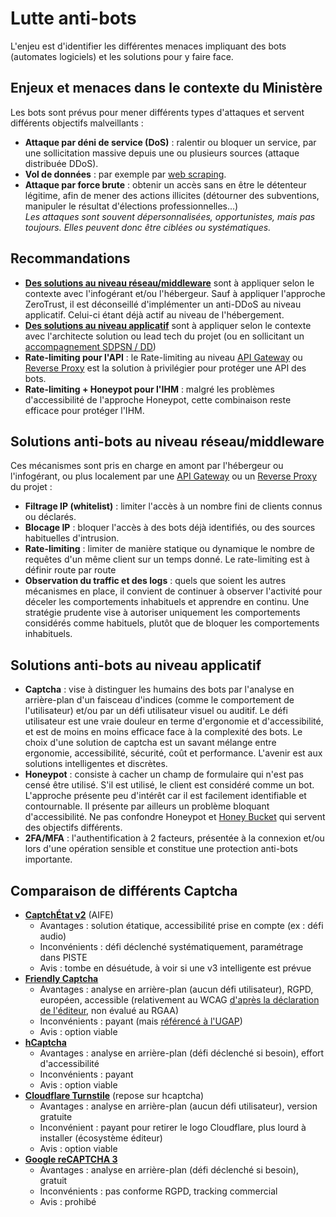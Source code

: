 # Lutte anti-bots
L'enjeu est d'identifier les différentes menaces impliquant des bots (automates logiciels) et les solutions pour y faire face.

## Enjeux et menaces dans le contexte du Ministère
Les bots sont prévus pour mener différents types d'attaques et servent différents objectifs malveillants :
- **Attaque par déni de service (DoS)** : ralentir ou bloquer un service, par une sollicitation massive depuis une ou plusieurs sources (attaque distribuée DDoS).
- **Vol de données** : par exemple par [web scraping](https://fr.wikipedia.org/wiki/Web_scraping).
- **Attaque par force brute** : obtenir un accès sans en être le détenteur légitime, afin de mener des actions illicites (détourner des subventions, manipuler le résultat d'élections professionnelles...)\
_Les attaques sont souvent dépersonnalisées, opportunistes, mais pas toujours. Elles peuvent donc être ciblées ou systématiques._ 

## Recommandations
- [**Des solutions au niveau réseau/middleware**](#solutions-anti-bots-au-niveau-réseaumiddleware) sont à appliquer selon le contexte avec l'infogérant et/ou l'hébergeur. Sauf à appliquer l'approche ZeroTrust, il est déconseillé d'implémenter un anti-DDoS au niveau applicatif. Celui-ci étant déjà actif au niveau de l'hébergement.
- [**Des solutions au niveau applicatif**](#solutions-anti-bots-au-niveau-applicatif) sont à appliquer selon le contexte avec l'architecte solution ou lead tech du projet (ou en sollicitant un [accompagnement SDPSN / DD](https://msociauxfr.sharepoint.com/teams/BureauDesignDev/SitePages/Notreoffre.aspx))
- **Rate-limiting pour l'API** : le Rate-limiting au niveau [API Gateway](../Architecture/api-gateway.md) ou [Reverse Proxy](https://fr.wikipedia.org/wiki/Proxy_inverse) est la solution à privilégier pour protéger une API des bots.
- **Rate-limiting + Honeypot pour l'IHM** : malgré les problèmes d'accessibilité de l'approche Honeypot, cette combinaison reste efficace pour protéger l'IHM.

## Solutions anti-bots au niveau réseau/middleware
Ces mécanismes sont pris en charge en amont par l'hébergeur ou l'infogérant, ou plus localement par une [API Gateway](../Architecture/api-gateway.md) ou un [Reverse Proxy](https://fr.wikipedia.org/wiki/Proxy_inverse) du projet :
- **Filtrage IP (whitelist)** : limiter l'accès à un nombre fini de clients connus ou déclarés.
- **Blocage IP** : bloquer l'accès à des bots déjà identifiés, ou des sources habituelles d'intrusion.
- **Rate-limiting** : limiter de manière statique ou dynamique le nombre de requêtes d'un même client sur un temps donné. Le rate-limiting est à définir route par route
- **Observation du traffic et des logs** : quels que soient les autres mécanismes en place, il convient de continuer à observer l'activité pour déceler les comportements inhabituels et apprendre en continu. Une stratégie prudente vise à autoriser uniquement les comportements considérés comme habituels, plutôt que de bloquer les comportements inhabituels.

## Solutions anti-bots au niveau applicatif
- **Captcha** : vise à distinguer les humains des bots par l'analyse en arrière-plan d'un faisceau d'indices (comme le comportement de l'utilisateur) et/ou par un défi utilisateur visuel ou auditif. Le défi utilisateur est une vraie douleur en terme d'ergonomie et d'accessibilité, et est de moins en moins efficace face à la complexité des bots. Le choix d'une solution de captcha est un savant mélange entre ergonomie, accessibilité, sécurité, coût et performance. L'avenir est aux solutions intelligentes et discrètes.
- **Honeypot** : consiste à cacher un champ de formulaire qui n'est pas censé être utilisé. S'il est utilisé, le client est considéré comme un bot. L'approche présente peu d'intérêt car il est facilement identifiable et contournable. Il présente par ailleurs un problème bloquant d'accessibilité. Ne pas confondre Honeypot et [Honey Bucket](https://dec.alaska.gov/eh/solid-waste/how-do-i-dispose-of/honeybucket-waste/) qui servent des objectifs différents.
- **2FA/MFA** : l'authentification à 2 facteurs, présentée à la connexion et/ou lors d'une opération sensible et constitue une protection anti-bots importante.

## Comparaison de différents Captcha
- [**CaptchÉtat v2**](https://static.piste.gouv.fr/captchEtat/docs/CAPTCHA_v2_GUIDE_IMPLEMENTATION.pdf) (AIFE)
    - Avantages : solution étatique, accessibilité prise en compte (ex : défi audio)
    - Inconvénients : défi déclenché systématiquement, paramétrage dans PISTE
    - Avis : tombe en désuétude, à voir si une v3 intelligente est prévue
- [**Friendly Captcha**](https://friendlycaptcha.com/fr/#features)
    - Avantages : analyse en arrière-plan (aucun défi utilisateur), RGPD, européen, accessible (relativement au WCAG [d'après la déclaration de l'éditeur](https://friendlycaptcha.com/insights/captcha-accessibility/), non évalué au RGAA)
    - Inconvénients : payant (mais [référencé à l'UGAP](https://www.ugap.fr/editeurs-logiciels/friendly-captcha-gmbh-f31479))
    - Avis : option viable
- [**hCaptcha**](https://www.hcaptcha.com/#comprehensive)
    - Avantages : analyse en arrière-plan (défi déclenché si besoin), effort d'accessibilité
    - Inconvénients : payant
    - Avis : option viable
- [**Cloudflare Turnstile**](https://www.cloudflare.com/application-services/products/turnstile/) (repose sur hcaptcha)
    - Avantages : analyse en arrière-plan (aucun défi utilisateur), version gratuite
    - Inconvénient : payant pour retirer le logo Cloudflare, plus lourd à installer (écosystème éditeur)
    - Avis : option viable
- [**Google reCAPTCHA 3**](https://cloud.google.com/security/products/recaptcha)
    - Avantages : analyse en arrière-plan (défi déclenché si besoin), gratuit
    - Inconvénients : pas conforme RGPD, tracking commercial
    - Avis : prohibé
